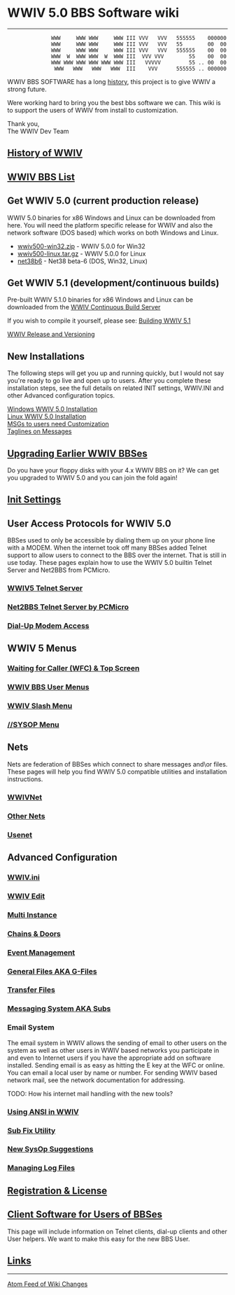 
# WWIV 5.0 BBS Software wiki
***
```
              WWW     WWW WWW     WWW III VVV   VVV   555555    000000
              WWW     WWW WWW     WWW III VVV   VVV   55        00  00
              WWW     WWW WWW     WWW III VVV   VVV   555555    00  00
              WWW  W  WWW WWW  W  WWW III  VVV VVV        55    00  00
              WWW WWW WWW WWW WWW WWW III   VVVVV         55 .. 00  00
               WWW   WWW   WWW   WWW  III    VVV      555555 .. 000000
```

WWIV BBS SOFTWARE has a long [history](wwiv_history), this project is to give WWIV a strong future.

Were working hard to bring you the best bbs software we can. This wiki is to support the users of WWIV from install to customization.

Thank you,  
The WWIV Dev Team 

## [History of WWIV](wwiv_history)
## [WWIV BBS List](wwiv_bbs_list)

## Get WWIV 5.0 (current production release)
WWIV 5.0 binaries for x86 Windows and Linux can be downloaded from here.
You will need the platform specific release for WWIV and also the network software
(DOS based) which works on both Windows and Linux.

* [wwiv500-win32.zip](https://storage.googleapis.com/build-iv/releases/5.0/wwiv500-win32.zip) - WWIV 5.0.0 for Win32
* [wwiv500-linux.tar.gz](https://storage.googleapis.com/build-iv/releases/5.0/wwiv500-linux.tar.gz) - WWIV 5.0.0 for Linux
* [net38b6](https://storage.googleapis.com/build-iv/releases/5.0/net38b6.zip) - Net38 beta-6 (DOS, Win32, Linux)

## Get WWIV 5.1 (development/continuous builds)
Pre-built WWIV 5.1.0 binaries for x86 Windows and Linux can be downloaded from
the [WWIV Continuous Build Server](http://build.wwivbbs.org/jenkins/job/wwiv/)  

If you wish to compile it yourself, please see: [Building WWIV 5.1](development/build_wwiv_5)

[WWIV Release and Versioning](development/wwiv_releases_and_versioning)

## New Installations
The following steps will get you up and running quickly, but I would not say
you're ready to go live and open up to users. After you complete these installation 
steps, see the full details on related INIT settings, WWIV.INI and other Advanced 
configuration topics.

[Windows WWIV 5.0 Installation](installwindows)  
[Linux WWIV 5.0 Installation](installlinux)  
[MSGs to users need Customization](msgs)   
[Taglines on Messages](taglines)  

## [Upgrading Earlier WWIV BBSes](wwivupgrade)
Do you have your floppy disks with your 4.x WWIV BBS on it? We can get you upgraded to WWIV 5.0 
and you can join the fold again!

## [Init Settings](init)
## User Access Protocols for WWIV 5.0  
BBSes used to only be accessible by dialing them up on your phone line with a MODEM. When 
the internet took off many BBSes added Telnet support to allow users to connect to the BBS
over the internet. That is still in use today. These pages explain how to use the WWIV 5.0 
builtin Telnet Server and Net2BBS from PCMicro.
### [WWIV5 Telnet Server](wwwiv5telnetserver)
### [Net2BBS Telnet Server by PCMicro](net2bbs)
### [Dial-Up Modem Access](dialup)

## WWIV 5 Menus  
### [Waiting for Caller (WFC) & Top Screen](wfctop)  
### [WWIV BBS User Menus](menumain)  
### [WWIV Slash Menu](menuslash)  
### [//SYSOP Menu](menusysop)

## Nets
Nets are federation of BBSes which connect to share messages and\or files. 
These pages will help you find WWIV 5.0 compatible utilities and installation instructions.
### [WWIVNet](wwivnet)
### [Other Nets](othernets)
### [Usenet](usenet)

## Advanced Configuration
### [WWIV.ini](wwivini)  
### [WWIV Edit](wwivedit)  
### [Multi Instance](multinode)  
### [Chains & Doors](doors)  
### [Event Management](eventmgmt)  
### [General Files AKA G-Files](gfiles)  
### [Transfer Files](transfers)  
### [Messaging System AKA Subs](subs)  
### Email System  

The email system in WWIV allows the sending of email to other users on the system as well as other users in WWIV based networks you participate in and even to Internet users if you have the appropriate add on software installed. Sending email is as easy as hitting the E key at the WFC or online.  You can email a local user by name or number.  For sending WWIV based network mail, see the network documentation for addressing. 

TODO: How his internet mail handling with the new tools?

### [Using ANSI in WWIV](ansi)
### [Sub Fix Utility](fix)
### [New SysOp Suggestions](newsysop)
### [Managing Log Files](logfiles)
## [Registration & License](license)

## [Client Software for Users of BBSes](clients)
This page will include information on Telnet clients, dial-up clients
and other User helpers. We want to make this easy for the new BBS User.

## [Links](links)

***
[Atom Feed of Wiki Changes](https://github.com/wwivbbs/wwiv/wiki.atom)
